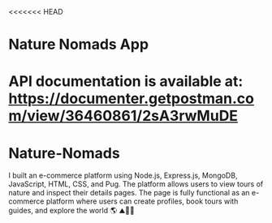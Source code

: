<<<<<<< HEAD
# Nature Nomads App

API documentation is available at:
https://documenter.getpostman.com/view/36460861/2sA3rwMuDE 
=======
# Nature-Nomads
I built an e-commerce platform using Node.js, Express.js, MongoDB, JavaScript, HTML, CSS, and Pug. The platform allows users to view tours of nature and inspect their details pages.  The page is fully functional as an e-commerce platform where users can create profiles, book tours with guides, and explore the world 🌎 ⛰️🌊🌲
